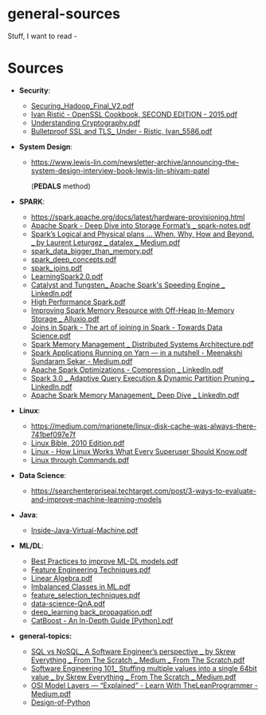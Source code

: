 # general-sources
Stuff, I want to read - 

# Sources

- **Security**:
  - [Securing_Hadoop_Final_V2.pdf](https://github.com/TheCodeCache/general-sources/files/7637014/Securing_Hadoop_Final_V2.pdf)
  - [Ivan Ristić - OpenSSL Cookbook, SECOND EDITION - 2015.pdf](https://github.com/TheCodeCache/general-sources/files/7687512/Ivan.Ristic.-.OpenSSL.Cookbook.SECOND.EDITION.-.2015.pdf)
  - [Understanding Cryptography.pdf](https://github.com/TheCodeCache/general-sources/files/7687514/Understanding.Cryptography.pdf)
  - [Bulletproof SSL and TLS_ Under - Ristic, Ivan_5586.pdf](https://github.com/TheCodeCache/general-sources/files/7687517/Bulletproof.SSL.and.TLS_.Under.-.Ristic.Ivan_5586.pdf)


- **System Design**:  
  - https://www.lewis-lin.com/newsletter-archive/announcing-the-system-design-interview-book-lewis-lin-shivam-patel 
    
    (**PEDALS** method)

- **SPARK**:  
  - https://spark.apache.org/docs/latest/hardware-provisioning.html
  - [Apache Spark - Deep Dive into Storage Format’s _ spark-notes.pdf](https://github.com/TheCodeCache/general-sources/files/7616451/Apache.Spark.-.Deep.Dive.into.Storage.Format.s._.spark-notes.pdf)
  - [Spark’s Logical and Physical plans … When, Why, How and Beyond. _ by Laurent Leturgez _ datalex _ Medium.pdf](https://github.com/TheCodeCache/general-sources/files/7616485/Spark.s.Logical.and.Physical.plans.When.Why.How.and.Beyond._.by.Laurent.Leturgez._.datalex._.Medium.pdf)
  - [spark_data_bigger_than_memory.pdf](https://github.com/TheCodeCache/general-sources/files/7616503/spark_data_bigger_than_memory.pdf)
  - [spark_deep_concepts.pdf](https://github.com/TheCodeCache/general-sources/files/7616520/spark_deep_concepts.pdf)
  - [spark_joins.pdf](https://github.com/TheCodeCache/general-sources/files/7616522/spark_joins.pdf)
  - [LearningSpark2.0.pdf](https://github.com/TheCodeCache/general-sources/files/7616536/LearningSpark2.0.pdf)
  - [Catalyst and Tungsten_ Apache Spark's Speeding Engine _ LinkedIn.pdf](https://github.com/TheCodeCache/general-sources/files/7616669/Catalyst.and.Tungsten_.Apache.Spark.s.Speeding.Engine._.LinkedIn.pdf)
  - [High Performance Spark.pdf](https://github.com/TheCodeCache/general-sources/files/7617347/High.Performance.Spark.pdf)
  - [Improving Spark Memory Resource with Off-Heap In-Memory Storage _ Alluxio.pdf](https://github.com/TheCodeCache/general-sources/files/7617299/Improving.Spark.Memory.Resource.with.Off-Heap.In-Memory.Storage._.Alluxio.pdf)
  - [Joins in Spark - The art of joining in Spark - Towards Data Science.pdf](https://github.com/TheCodeCache/general-sources/files/7617326/Joins.in.Spark.-.The.art.of.joining.in.Spark.-.Towards.Data.Science.pdf)
  - [Spark Memory Management _ Distributed Systems Architecture.pdf](https://github.com/TheCodeCache/general-sources/files/7617328/Spark.Memory.Management._.Distributed.Systems.Architecture.pdf)
  - [Spark Applications Running on Yarn — in a nutshell - Meenakshi Sundaram Sekar - Medium.pdf](https://github.com/TheCodeCache/general-sources/files/7617330/Spark.Applications.Running.on.Yarn.in.a.nutshell.-.Meenakshi.Sundaram.Sekar.-.Medium.pdf)
  - [Apache Spark Optimizations - Compression _ LinkedIn.pdf](https://github.com/TheCodeCache/general-sources/files/7617371/Apache.Spark.Optimizations.-.Compression._.LinkedIn.pdf)
  - [Spark 3.0 _ Adaptive Query Execution & Dynamic Partition Pruning _ LinkedIn.pdf](https://github.com/TheCodeCache/general-sources/files/7617372/Spark.3.0._.Adaptive.Query.Execution.Dynamic.Partition.Pruning._.LinkedIn.pdf)
  - [Apache Spark Memory Management_ Deep Dive _ LinkedIn.pdf](https://github.com/TheCodeCache/general-sources/files/7617373/Apache.Spark.Memory.Management_.Deep.Dive._.LinkedIn.pdf)


- **Linux**:  
  - https://medium.com/marionete/linux-disk-cache-was-always-there-741bef097e7f
  - [Linux Bible, 2010 Edition.pdf](https://github.com/TheCodeCache/general-sources/files/7617292/Linux.Bible.2010.Edition.pdf)
  - [Linux - How Linux Works What Every Superuser Should Know.pdf](https://github.com/TheCodeCache/general-sources/files/7617295/Linux.-.How.Linux.Works.What.Every.Superuser.Should.Know.pdf)
  - [Linux through Commands.pdf](https://github.com/TheCodeCache/general-sources/files/7617298/Linux.through.Commands.pdf)

- **Data Science**:  
  - https://searchenterpriseai.techtarget.com/post/3-ways-to-evaluate-and-improve-machine-learning-models

- **Java**:  
  - [Inside-Java-Virtual-Machine.pdf](https://github.com/TheCodeCache/general-sources/files/7613497/Inside-Java-Virtual-Machine.pdf)

- **ML/DL**:  
  - [Best Practices to improve ML-DL models.pdf](https://github.com/TheCodeCache/general-sources/files/7616490/Best.Practices.to.improve.ML-DL.models.pdf)
  - [Feature Engineering Techniques.pdf](https://github.com/TheCodeCache/general-sources/files/7616496/Feature.Engineering.Techniques.pdf)
  - [Linear Algebra.pdf](https://github.com/TheCodeCache/general-sources/files/7616497/Linear.Algebra.pdf)
  - [Imbalanced Classes in ML.pdf](https://github.com/TheCodeCache/general-sources/files/7616498/Imbalanced.Classes.in.ML.pdf)
  - [feature_selection_techniques.pdf](https://github.com/TheCodeCache/general-sources/files/7616499/feature_selection_techniques.pdf)
  - [data-science-QnA.pdf](https://github.com/TheCodeCache/general-sources/files/7616509/data-science-QnA.pdf)
  - [deep_learning back_propagation.pdf](https://github.com/TheCodeCache/general-sources/files/7616512/deep_learning.back_propagation.pdf)
  - [CatBoost - An In-Depth Guide [Python].pdf](https://github.com/TheCodeCache/general-sources/files/7616525/CatBoost.-.An.In-Depth.Guide.Python.pdf)


- **general-topics:**  
  - [SQL vs NoSQL_ A Software Engineer’s perspective _ by Skrew Everything _ From The Scratch _ Medium _ From The Scratch.pdf](https://github.com/TheCodeCache/general-sources/files/7616542/SQL.vs.NoSQL_.A.Software.Engineer.s.perspective._.by.Skrew.Everything._.From.The.Scratch._.Medium._.From.The.Scratch.pdf)
  - [Software Engineering 101_ Stuffing multiple values into a single 64bit value _ by Skrew Everything _ From The Scratch _ Medium.pdf](https://github.com/TheCodeCache/general-sources/files/7616544/Software.Engineering.101_.Stuffing.multiple.values.into.a.single.64bit.value._.by.Skrew.Everything._.From.The.Scratch._.Medium.pdf)
  - [OSI Model Layers — “Explained” - Learn With TheLeanProgrammer - Medium.pdf](https://github.com/TheCodeCache/general-sources/files/7617332/OSI.Model.Layers.Explained.-.Learn.With.TheLeanProgrammer.-.Medium.pdf)
  - [Design-of-Python](https://docs.python.org/3/contents.html)
